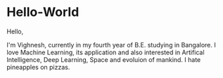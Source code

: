 # Hello-World
Hello,

I'm Vighnesh, currently in my fourth year of B.E. studying in Bangalore. 
I love Machine Learning, its application and also interested in Artifical Intelligence, Deep Learning, Space and evoluion of mankind. 
I hate pineapples on pizzas.
